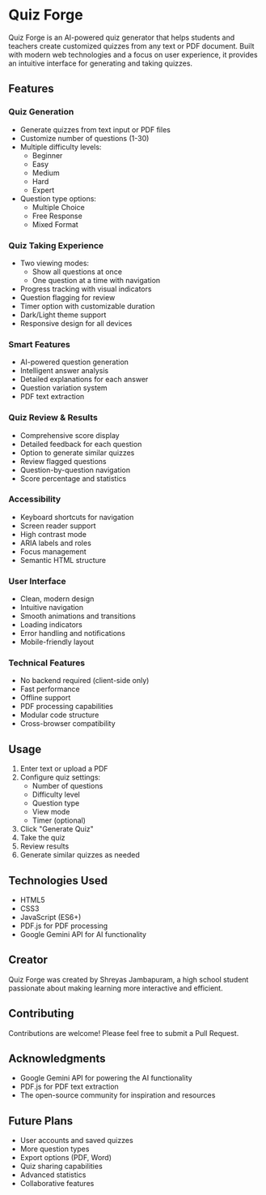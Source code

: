 # Quiz Forge

Quiz Forge is an AI-powered quiz generator that helps students and teachers create customized quizzes from any text or PDF document.
Built with modern web technologies and a focus on user experience, it provides an intuitive interface for generating and taking quizzes.

## Features

### Quiz Generation
- Generate quizzes from text input or PDF files
- Customize number of questions (1-30)
- Multiple difficulty levels:
  - Beginner
  - Easy
  - Medium
  - Hard
  - Expert
- Question type options:
  - Multiple Choice
  - Free Response
  - Mixed Format

### Quiz Taking Experience
- Two viewing modes:
  - Show all questions at once
  - One question at a time with navigation
- Progress tracking with visual indicators
- Question flagging for review
- Timer option with customizable duration
- Dark/Light theme support
- Responsive design for all devices

### Smart Features
- AI-powered question generation
- Intelligent answer analysis
- Detailed explanations for each answer
- Question variation system
- PDF text extraction

### Quiz Review & Results
- Comprehensive score display
- Detailed feedback for each question
- Option to generate similar quizzes
- Review flagged questions
- Question-by-question navigation
- Score percentage and statistics

### Accessibility
- Keyboard shortcuts for navigation
- Screen reader support
- High contrast mode
- ARIA labels and roles
- Focus management
- Semantic HTML structure

### User Interface
- Clean, modern design
- Intuitive navigation
- Smooth animations and transitions
- Loading indicators
- Error handling and notifications
- Mobile-friendly layout

### Technical Features
- No backend required (client-side only)
- Fast performance
- Offline support
- PDF processing capabilities
- Modular code structure
- Cross-browser compatibility

## Usage

1. Enter text or upload a PDF
2. Configure quiz settings:
   - Number of questions
   - Difficulty level
   - Question type
   - View mode
   - Timer (optional)
3. Click "Generate Quiz"
4. Take the quiz
5. Review results
6. Generate similar quizzes as needed

## Technologies Used

- HTML5
- CSS3
- JavaScript (ES6+)
- PDF.js for PDF processing
- Google Gemini API for AI functionality

## Creator

Quiz Forge was created by Shreyas Jambapuram, a high school student passionate about making learning more interactive and efficient.

## Contributing

Contributions are welcome! Please feel free to submit a Pull Request.

## Acknowledgments

- Google Gemini API for powering the AI functionality
- PDF.js for PDF text extraction
- The open-source community for inspiration and resources

## Future Plans

- User accounts and saved quizzes
- More question types
- Export options (PDF, Word)
- Quiz sharing capabilities
- Advanced statistics
- Collaborative features 
